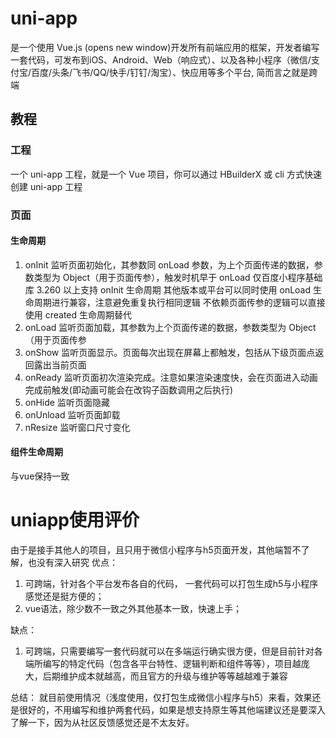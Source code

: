 <!--
 * @Description: uni-app
 * @Author: Shuwng_Wu
 * @Date: 2022-03-09 16:45:22
 * @LastEditor: Shuwang_Wu
 * @LastEditTime: 2022-04-26 16:23:49
-->

# uni-app

是一个使用 Vue.js (opens new window)开发所有前端应用的框架，开发者编写一套代码，可发布到iOS、Android、Web（响应式）、以及各种小程序（微信/支付宝/百度/头条/飞书/QQ/快手/钉钉/淘宝）、快应用等多个平台, 简而言之就是跨端

## 教程

### 工程

一个 uni-app 工程，就是一个 Vue 项目，你可以通过 HBuilderX 或 cli 方式快速创建 uni-app 工程

### 页面

#### 生命周期

1. onInit 监听页面初始化，其参数同 onLoad 参数，为上个页面传递的数据，参数类型为 Object（用于页面传参），触发时机早于 onLoad
    仅百度小程序基础库 3.260 以上支持 onInit 生命周期
    其他版本或平台可以同时使用 onLoad 生命周期进行兼容，注意避免重复执行相同逻辑
    不依赖页面传参的逻辑可以直接使用 created 生命周期替代
1. onLoad 监听页面加载，其参数为上个页面传递的数据，参数类型为 Object（用于页面传参
2. onShow 监听页面显示。页面每次出现在屏幕上都触发，包括从下级页面点返回露出当前页面
3. onReady 监听页面初次渲染完成。注意如果渲染速度快，会在页面进入动画完成前触发(即动画可能会在改钩子函数调用之后执行)
4. onHide 监听页面隐藏
5. onUnload 监听页面卸载
6. nResize 监听窗口尺寸变化
   
#### 组件生命周期 
与vue保持一致


# uniapp使用评价
由于是接手其他人的项目，且只用于微信小程序与h5页面开发，其他端暂不了解，也没有深入研究
优点： 
1. 可跨端，针对各个平台发布各自的代码， 一套代码可以打包生成h5与小程序感觉还是挺方便的；
2. vue语法，除少数不一致之外其他基本一致，快速上手；
   
缺点：
1. 可跨端，只需要编写一套代码就可以在多端运行确实很方便，但是目前针对各端所编写的特定代码（包含各平台特性、逻辑判断和组件等等），项目越庞大，后期维护成本就越高，而且官方的升级与维护等等越越难于兼容

总结：
就目前使用情况（浅度使用，仅打包生成微信小程序与h5）来看，效果还是很好的，不用编写和维护两套代码，如果是想支持原生等其他端建议还是要深入了解一下，因为从社区反馈感觉还是不太友好。